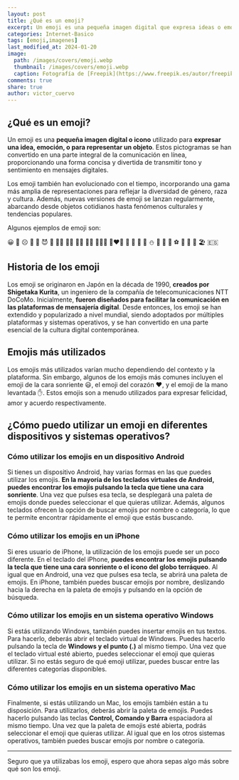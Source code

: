 ```yaml
---
layout: post
title: ¿Qué es un emoji?
excerpt: Un emoji es una pequeña imagen digital que expresa ideas o emociones en la comunicación en línea, reflejando diversidad y cultura.
categories: Internet-Basico
tags: [emoji,imagenes]
last_modified_at: 2024-01-20
image:
  path: /images/covers/emoji.webp
  thumbnail: /images/covers/emoji.webp
  caption: Fotografía de [Freepik](https://www.freepik.es/autor/freepik)
comments: true
share: true
author: victor_cuervo
---
```


## ¿Qué es un emoji?


Un emoji es una **pequeña imagen digital o icono** utilizado para **expresar una idea, emoción, o para representar un objeto**. Estos pictogramas se han convertido en una parte integral de la comunicación en línea, proporcionando una forma concisa y divertida de transmitir tono y sentimiento en mensajes digitales.


Los emoji también han evolucionado con el tiempo, incorporando una gama más amplia de representaciones para reflejar la diversidad de género, raza y cultura. Además, nuevas versiones de emoji se lanzan regularmente, abarcando desde objetos cotidianos hasta fenómenos culturales y tendencias populares.


Algunos ejemplos de emoji son:


😀 🤪 ☹️ 🥳 🤢 😈 💩 👍🏻 💪🏻 👮🏼 🎅🏻 🙅🏽‍♂️ 👩‍❤️‍👩 🐼 🙈 🦄 🐉 ⛄️ 🍑 🍕 🍿 ⚽️ 🥇 🚗 🚀 🏖️ 🇪🇸


## Historia de los emoji


Los emoji se originaron en Japón en la década de 1990, **creados por Shigetaka Kurita**, un ingeniero de la compañía de telecomunicaciones NTT DoCoMo. Inicialmente, **fueron diseñados para facilitar la comunicación en las plataformas de mensajería digital**. Desde entonces, los emoji se han extendido y popularizado a nivel mundial, siendo adoptados por múltiples plataformas y sistemas operativos, y se han convertido en una parte esencial de la cultura digital contemporánea.


## Emojis más utilizados


Los emojis más utilizados varían mucho dependiendo del contexto y la plataforma. Sin embargo, algunos de los emojis más comunes incluyen el emoji de la cara sonriente 😃, el emoji del corazón ❤️, y el emoji de la mano levantada ✋. Estos emojis son a menudo utilizados para expresar felicidad, amor y acuerdo respectivamente.


## ¿Cómo puedo utilizar un emoji en diferentes dispositivos y sistemas operativos?


### Cómo utilizar los emojis en un dispositivo Android


Si tienes un dispositivo Android, hay varias formas en las que puedes utilizar los emojis. **En la mayoría de los teclados virtuales de Android, puedes encontrar los emojis pulsando la tecla que tiene una cara sonriente**. Una vez que pulses esa tecla, se desplegará una paleta de emojis donde puedes seleccionar el que quieras utilizar. Además, algunos teclados ofrecen la opción de buscar emojis por nombre o categoría, lo que te permite encontrar rápidamente el emoji que estás buscando.


### Cómo utilizar los emojis en un iPhone


Si eres usuario de iPhone, la utilización de los emojis puede ser un poco diferente. En el teclado del iPhone, **puedes encontrar los emojis pulsando la tecla que tiene una cara sonriente o el icono del globo terráqueo**. Al igual que en Android, una vez que pulses esa tecla, se abrirá una paleta de emojis. En iPhone, también puedes buscar emojis por nombre, deslizando hacia la derecha en la paleta de emojis y pulsando en la opción de búsqueda.


### Cómo utilizar los emojis en un sistema operativo Windows


Si estás utilizando Windows, también puedes insertar emojis en tus textos. Para hacerlo, deberás abrir el teclado virtual de Windows. Puedes hacerlo pulsando la tecla de **Windows y el punto (.)** al mismo tiempo. Una vez que el teclado virtual esté abierto, puedes seleccionar el emoji que quieras utilizar. Si no estás seguro de qué emoji utilizar, puedes buscar entre las diferentes categorías disponibles.


### Cómo utilizar los emojis en un sistema operativo Mac


Finalmente, si estás utilizando un Mac, los emojis también están a tu disposición. Para utilizarlos, deberás abrir la paleta de emojis. Puedes hacerlo pulsando las teclas **Control, Comando y Barra** espaciadora al mismo tiempo. Una vez que la paleta de emojis esté abierta, podrás seleccionar el emoji que quieras utilizar. Al igual que en los otros sistemas operativos, también puedes buscar emojis por nombre o categoría.


---


Seguro que ya utilizabas los emoji, espero que ahora sepas algo más sobre qué son los emoji.

